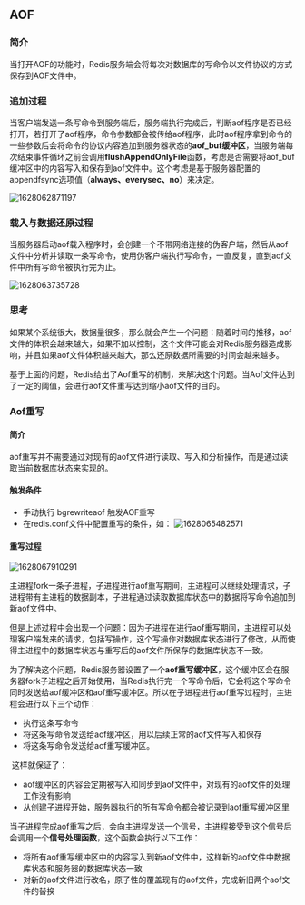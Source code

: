 ## AOF

### 简介

当打开AOF的功能时，Redis服务端会将每次对数据库的写命令以文件协议的方式保存到AOF文件中。

### 追加过程

​	当客户端发送一条写命令到服务端后，服务端执行完成后，判断aof程序是否已经打开，若打开了aof程序，命令参数都会被传给aof程序，此时aof程序拿到命令的一些参数后会将命令的协议内容追加到服务器状态的**aof_buf缓冲区**，当服务端每次结束事件循环之前会调用**flushAppendOnlyFile**函数，考虑是否需要将aof_buf缓冲区中的内容写入和保存到aof文件中。这个考虑是基于服务器配置的appendfsync选项值（**always、everysec、no**）来决定。

![1628062871197](E:\GithubNote\数据库\images/1628062871197.png)

### 载入与数据还原过程

​	当服务器启动aof载入程序时，会创建一个不带网络连接的伪客户端，然后从aof文件中分析并读取一条写命令，使用伪客户端执行写命令，一直反复，直到aof文件中所有写命令被执行完为止。

![1628063735728](E:\GithubNote\数据库\images/1628063735728.png)

### 思考

​	如果某个系统很大，数据量很多，那么就会产生一个问题：随着时间的推移，aof文件的体积会越来越大，如果不加以控制，这个文件可能会对Redis服务器造成影响，并且如果aof文件体积越来越大，那么还原数据所需要的时间会越来越多。

​	基于上面的问题，Redis给出了Aof重写的机制，来解决这个问题。当Aof文件达到了一定的阈值，会进行aof文件重写达到缩小aof文件的目的。

### Aof重写

#### 简介

​	aof重写并不需要通过对现有的aof文件进行读取、写入和分析操作，而是通过读取当前数据库状态来实现的。

#### 触发条件

- 手动执行 bgrewriteaof 触发AOF重写
- 在redis.conf文件中配置重写的条件，如：
  ![1628065482571](E:\GithubNote\数据库\images/1628065482571.png)

#### 重写过程

![1628067910291](E:\GithubNote\数据库\images/1628067910291.png)

​	主进程fork一条子进程，子进程进行aof重写期间，主进程可以继续处理请求，子进程带有主进程的数据副本，子进程通过读取数据库状态中的数据将写命令追加到新aof文件中。

​	但是上述过程中会出现一个问题：因为子进程在进行aof重写期间，主进程可以处理客户端发来的请求，包括写操作，这个写操作对数据库状态进行了修改，从而使得主进程中的数据库状态与重写后的aof文件所保存的数据库状态不一致。

​	为了解决这个问题，Redis服务器设置了一个**aof重写缓冲区**，这个缓冲区会在服务器fork子进程之后开始使用，当Redis执行完一个写命令后，它会将这个写命令同时发送给aof缓冲区和aof重写缓冲区。所以在子进程进行aof重写过程时，主进程会进行以下三个动作：

- 执行这条写命令
- 将这条写命令发送给aof缓冲区，用以后续正常的aof文件写入和保存
- 将这条写命令发送给aof重写缓冲区。

​	这样就保证了：

- aof缓冲区的内容会定期被写入和同步到aof文件中，对现有的aof文件的处理工作没有影响
- 从创建子进程开始，服务器执行的所有写命令都会被记录到aof重写缓冲区里

​    当子进程完成aof重写之后，会向主进程发送一个信号，主进程接受到这个信号后会调用一个**信号处理函数**，这个函数会执行以下工作：

- 将所有aof重写缓冲区中的内容写入到新aof文件中，这样新的aof文件中数据库状态和服务器的数据库状态一致
- 对新的aof文件进行改名，原子性的覆盖现有的aof文件，完成新旧两个aof文件的替换

